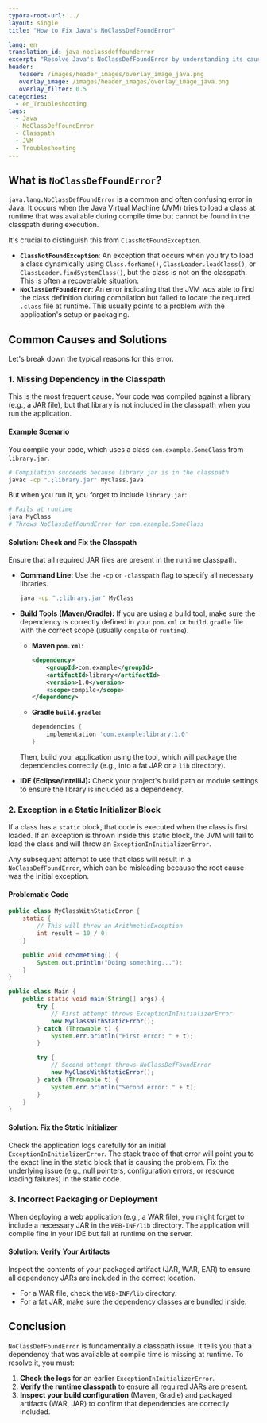 ```yaml
---
typora-root-url: ../
layout: single
title: "How to Fix Java's NoClassDefFoundError"

lang: en
translation_id: java-noclassdeffounderror
excerpt: "Resolve Java's NoClassDefFoundError by understanding its cause: a class that was present at compile time is missing at runtime. Learn to check your classpath, manage dependencies, and fix static initializer failures."
header:
   teaser: /images/header_images/overlay_image_java.png
   overlay_image: /images/header_images/overlay_image_java.png
   overlay_filter: 0.5
categories:
  - en_Troubleshooting
tags:
  - Java
  - NoClassDefFoundError
  - Classpath
  - JVM
  - Troubleshooting
---
```


## What is `NoClassDefFoundError`?

`java.lang.NoClassDefFoundError` is a common and often confusing error in Java. It occurs when the Java Virtual Machine (JVM) tries to load a class at runtime that was available during compile time but cannot be found in the classpath during execution.

It's crucial to distinguish this from `ClassNotFoundException`.
*   **`ClassNotFoundException`**: An exception that occurs when you try to load a class dynamically using `Class.forName()`, `ClassLoader.loadClass()`, or `ClassLoader.findSystemClass()`, but the class is not on the classpath. This is often a recoverable situation.
*   **`NoClassDefFoundError`**: An error indicating that the JVM *was* able to find the class definition during compilation but failed to locate the required `.class` file at runtime. This usually points to a problem with the application's setup or packaging.

## Common Causes and Solutions

Let's break down the typical reasons for this error.

### 1. Missing Dependency in the Classpath

This is the most frequent cause. Your code was compiled against a library (e.g., a JAR file), but that library is not included in the classpath when you run the application.

#### Example Scenario

You compile your code, which uses a class `com.example.SomeClass` from `library.jar`.

```bash
# Compilation succeeds because library.jar is in the classpath
javac -cp ".;library.jar" MyClass.java
```

But when you run it, you forget to include `library.jar`:

```bash
# Fails at runtime
java MyClass 
# Throws NoClassDefFoundError for com.example.SomeClass
```

#### Solution: Check and Fix the Classpath

Ensure that all required JAR files are present in the runtime classpath.

*   **Command Line:** Use the `-cp` or `-classpath` flag to specify all necessary libraries.

    ```bash
    java -cp ".;library.jar" MyClass
    ```
*   **Build Tools (Maven/Gradle):** If you are using a build tool, make sure the dependency is correctly defined in your `pom.xml` or `build.gradle` file with the correct scope (usually `compile` or `runtime`).

    *   **Maven `pom.xml`:**
        ```xml
        <dependency>
            <groupId>com.example</groupId>
            <artifactId>library</artifactId>
            <version>1.0</version>
            <scope>compile</scope>
        </dependency>
        ```
    *   **Gradle `build.gradle`:**
        ```groovy
        dependencies {
            implementation 'com.example:library:1.0'
        }
        ```
    Then, build your application using the tool, which will package the dependencies correctly (e.g., into a fat JAR or a `lib` directory).

*   **IDE (Eclipse/IntelliJ):** Check your project's build path or module settings to ensure the library is included as a dependency.

### 2. Exception in a Static Initializer Block

If a class has a `static` block, that code is executed when the class is first loaded. If an exception is thrown inside this static block, the JVM will fail to load the class and will throw an `ExceptionInInitializerError`.

Any subsequent attempt to use that class will result in a `NoClassDefFoundError`, which can be misleading because the root cause was the initial exception.

#### Problematic Code

```java
public class MyClassWithStaticError {
    static {
        // This will throw an ArithmeticException
        int result = 10 / 0; 
    }

    public void doSomething() {
        System.out.println("Doing something...");
    }
}

public class Main {
    public static void main(String[] args) {
        try {
            // First attempt throws ExceptionInInitializerError
            new MyClassWithStaticError(); 
        } catch (Throwable t) {
            System.err.println("First error: " + t);
        }

        try {
            // Second attempt throws NoClassDefFoundError
            new MyClassWithStaticError(); 
        } catch (Throwable t) {
            System.err.println("Second error: " + t);
        }
    }
}
```

#### Solution: Fix the Static Initializer

Check the application logs carefully for an initial `ExceptionInInitializerError`. The stack trace of that error will point you to the exact line in the static block that is causing the problem. Fix the underlying issue (e.g., null pointers, configuration errors, or resource loading failures) in the static code.

### 3. Incorrect Packaging or Deployment

When deploying a web application (e.g., a WAR file), you might forget to include a necessary JAR in the `WEB-INF/lib` directory. The application will compile fine in your IDE but fail at runtime on the server.

#### Solution: Verify Your Artifacts

Inspect the contents of your packaged artifact (JAR, WAR, EAR) to ensure all dependency JARs are included in the correct location.
*   For a WAR file, check the `WEB-INF/lib` directory.
*   For a fat JAR, make sure the dependency classes are bundled inside.

## Conclusion

`NoClassDefFoundError` is fundamentally a classpath issue. It tells you that a dependency that was available at compile time is missing at runtime. To resolve it, you must:
1.  **Check the logs** for an earlier `ExceptionInInitializerError`.
2.  **Verify the runtime classpath** to ensure all required JARs are present.
3.  **Inspect your build configuration** (Maven, Gradle) and packaged artifacts (WAR, JAR) to confirm that dependencies are correctly included.
